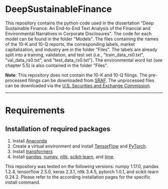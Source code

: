# DeepSustainableFinance

This repository contains the python code used in the dissertation "Deep Sustainable Finance: An End-to-End Text Analysis of the Financial and Environmental Narratives in Corporate Disclosures". The code for each model can be found in the folder "Models". The files containing the names of the 10-K and 10-Q reports, the corresponding labels, market capitalization, and industry are in the folder "Files". The labels are already split into a training, validation, and test set (i.e., "train_data_rs0.txt", "val_data_rs0.txt", and "test_data_rs0.txt"). The environmental word list (see chapter 5.5) is also contained in the folder "Files".

**Note**: This repository does not contain the 10-K and 10-Q filings. The pre-processed filings can be downloaded from [SRAF](https://sraf.nd.edu/data/stage-one-10-x-parse-data/). The unprocessed files can be downloaded via the [U.S. Securities and Exchange Commission](https://www.sec.gov/Archives/edgar/Feed/).

---


# Requirements
## Installation of required packages

1. Install [Anaconda](https://docs.anaconda.com/anaconda/install/)
2. Create a virtual environment and install [TensorFlow](https://www.tensorflow.org/install/pip#tensorflow-2.0-rc-is-available) and [PyTorch](https://pytorch.org/get-started/locally/#start-locally).
3. Install [transformers](https://github.com/huggingface/transformers)
4. Install [pandas](https://pandas.pydata.org/docs/getting_started/install.html), [numpy](https://numpy.org/install/), [nltk](https://www.nltk.org/install.html), [scikit-learn](https://scikit-learn.org/stable/install.html), and [lime](https://github.com/marcotcr/lime).

This repository was tested on the following versions: numpy 1.17.0, pandas 1.2.4, tensorflow 2.5.0, keras 2.3.1, nltk 3.4.5, pytorch 1.0.1, and scikit-learn 0.24.2.
Please refer to the according installation pages for the specific install command.
